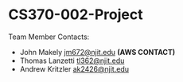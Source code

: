 # CS370-002-Project

Team Member Contacts:
- John Makely jm672@njit.edu **(AWS CONTACT)**
- Thomas Lanzetti tl362@njit.edu
- Andrew Kritzler ak2426@njit.edu
